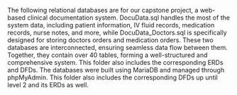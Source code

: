 The following relational databases are for our capstone project, a web-based clinical documentation system. DocuData.sql handles the most of the system data, including patient information, IV fluid records, medication records, nurse notes, and more, while DocuData_Doctors.sql is specifically designed for storing doctors orders and medication orders. These two databases are interconnected, ensuring seamless data flow between them. Together, they contain over 40 tables, forming a well-structured and comprehensive system. This folder also includes the corresponding ERDs and DFDs. The databases were built using MariaDB and managed through phpMyAdmin. This folder also includes the corresponding DFDs up until level 2 and its ERDs as well.
